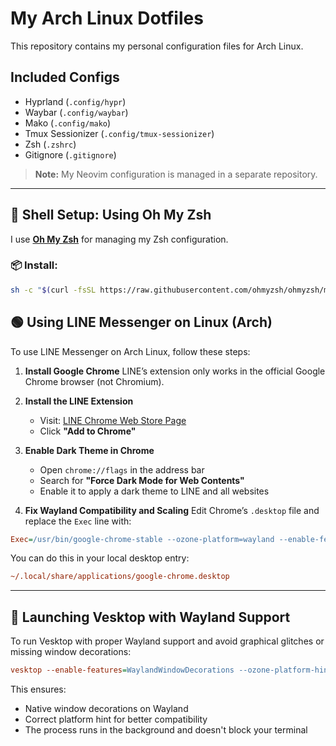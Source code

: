 # My Arch Linux Dotfiles

This repository contains my personal configuration files for Arch Linux.

## Included Configs

- Hyprland (`.config/hypr`)
- Waybar (`.config/waybar`)
- Mako (`.config/mako`)
- Tmux Sessionizer (`.config/tmux-sessionizer`)
- Zsh (`.zshrc`)
- Gitignore (`.gitignore`)

> **Note:** My Neovim configuration is managed in a separate repository.

---

## 🧠 Shell Setup: Using Oh My Zsh

I use [**Oh My Zsh**](https://ohmyz.sh/) for managing my Zsh configuration.

### 📦 Install:

```bash
sh -c "$(curl -fsSL https://raw.githubusercontent.com/ohmyzsh/ohmyzsh/master/tools/install.sh)"
```

## 🟢 Using LINE Messenger on Linux (Arch)

To use LINE Messenger on Arch Linux, follow these steps:

1. **Install Google Chrome**
   LINE’s extension only works in the official Google Chrome browser (not Chromium).

2. **Install the LINE Extension**
   - Visit: [LINE Chrome Web Store Page](https://chrome.google.com/webstore/detail/line/ophjlpahpchlmihnnnihgmmeilfjmjjc)
   - Click **"Add to Chrome"**

3. **Enable Dark Theme in Chrome**
   - Open `chrome://flags` in the address bar
   - Search for **"Force Dark Mode for Web Contents"**
   - Enable it to apply a dark theme to LINE and all websites

4. **Fix Wayland Compatibility and Scaling**
   Edit Chrome’s `.desktop` file and replace the `Exec` line with:

```ini
Exec=/usr/bin/google-chrome-stable --ozone-platform=wayland --enable-features=UseOzonePlatform --force-device-scale-factor=1 %U
```

   You can do this in your local desktop entry:

```ini
~/.local/share/applications/google-chrome.desktop
```

---

## 💬 Launching Vesktop with Wayland Support

To run Vesktop with proper Wayland support and avoid graphical glitches or missing window decorations:

```ini
vesktop --enable-features=WaylandWindowDecorations --ozone-platform-hint=auto & disown
```

This ensures:

- Native window decorations on Wayland
- Correct platform hint for better compatibility
- The process runs in the background and doesn't block your terminal

